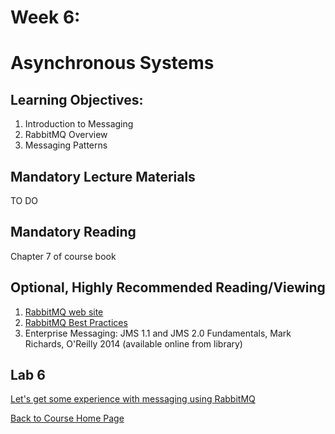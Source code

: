 # Week 6:

# Asynchronous Systems
## Learning Objectives:
1. Introduction to Messaging
1. RabbitMQ Overview
1. Messaging Patterns


## Mandatory Lecture Materials
TO DO 

## Mandatory Reading

Chapter 7 of course book

## Optional, Highly Recommended Reading/Viewing

1. [RabbitMQ web site](https://www.rabbitmq.com/)
1. [RabbitMQ Best Practices](https://www.cloudamqp.com/blog/part4-rabbitmq-13-common-errors.html)
1. Enterprise Messaging: JMS 1.1 and JMS 2.0 Fundamentals, Mark Richards, O'Reilly 2014 (available online from library)

## Lab 6

[Let's get some experience with messaging using RabbitMQ](https://gortonator.github.io/bsds-6650/labs/lab-6)

[Back to Course Home Page](https://gortonator.github.io/bsds-6650/)



